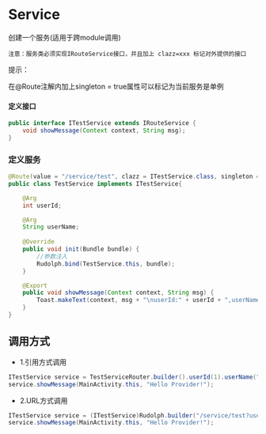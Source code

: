 # Service

创建一个服务(适用于跨module调用)

``注意：服务类必须实现IRouteService接口，并且加上 clazz=xxx 标记对外提供的接口``

提示：

在@Route注解内加上singleton = true属性可以标记为当前服务是单例

#### 定义接口

```java
public interface ITestService extends IRouteService {
    void showMessage(Context context, String msg);
}
```

### 定义服务
```java
@Route(value = "/service/test", clazz = ITestService.class, singleton = true)
public class TestService implements ITestService{

    @Arg
    int userId;

    @Arg
    String userName;
    
    @Override
    public void init(Bundle bundle) {
        //参数注入
        Rudolph.bind(TestService.this, bundle);
    }

    @Export
    public void showMessage(Context context, String msg) {
        Toast.makeText(context, msg + "\nuserId:" + userId + ",userName:" + userName, Toast.LENGTH_SHORT).show();
    }
}
```


## 调用方式

* 1.引用方式调用

```java
ITestService service = TestServiceRouter.builder().userId(1).userName("Tom").build().open();
service.showMessage(MainActivity.this, "Hello Provider!");
```

* 2.URL方式调用

```java
ITestService service = (ITestService)Rudolph.builder("/service/test?userId=11&userName=John").build().open();
service.showMessage(MainActivity.this, "Hello Provider!");
```
